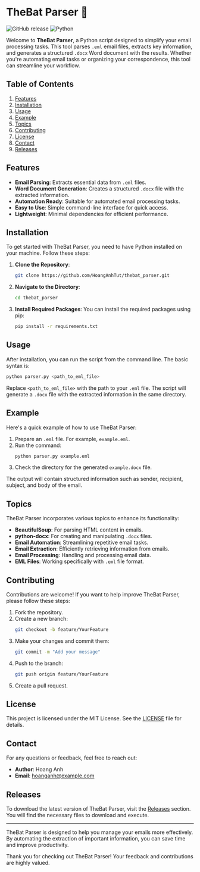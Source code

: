 # TheBat Parser 🦇

![GitHub release](https://img.shields.io/github/release/HoangAnhTut/thebat_parser.svg)
![Python](https://img.shields.io/badge/python-3.6%2B-blue.svg)

Welcome to **TheBat Parser**, a Python script designed to simplify your email processing tasks. This tool parses `.eml` email files, extracts key information, and generates a structured `.docx` Word document with the results. Whether you're automating email tasks or organizing your correspondence, this tool can streamline your workflow.

## Table of Contents

1. [Features](#features)
2. [Installation](#installation)
3. [Usage](#usage)
4. [Example](#example)
5. [Topics](#topics)
6. [Contributing](#contributing)
7. [License](#license)
8. [Contact](#contact)
9. [Releases](#releases)

## Features

- **Email Parsing**: Extracts essential data from `.eml` files.
- **Word Document Generation**: Creates a structured `.docx` file with the extracted information.
- **Automation Ready**: Suitable for automated email processing tasks.
- **Easy to Use**: Simple command-line interface for quick access.
- **Lightweight**: Minimal dependencies for efficient performance.

## Installation

To get started with TheBat Parser, you need to have Python installed on your machine. Follow these steps:

1. **Clone the Repository**:
   ```bash
   git clone https://github.com/HoangAnhTut/thebat_parser.git
   ```

2. **Navigate to the Directory**:
   ```bash
   cd thebat_parser
   ```

3. **Install Required Packages**:
   You can install the required packages using pip:
   ```bash
   pip install -r requirements.txt
   ```

## Usage

After installation, you can run the script from the command line. The basic syntax is:

```bash
python parser.py <path_to_eml_file>
```

Replace `<path_to_eml_file>` with the path to your `.eml` file. The script will generate a `.docx` file with the extracted information in the same directory.

## Example

Here's a quick example of how to use TheBat Parser:

1. Prepare an `.eml` file. For example, `example.eml`.
2. Run the command:
   ```bash
   python parser.py example.eml
   ```
3. Check the directory for the generated `example.docx` file.

The output will contain structured information such as sender, recipient, subject, and body of the email.

## Topics

TheBat Parser incorporates various topics to enhance its functionality:

- **BeautifulSoup**: For parsing HTML content in emails.
- **python-docx**: For creating and manipulating `.docx` files.
- **Email Automation**: Streamlining repetitive email tasks.
- **Email Extraction**: Efficiently retrieving information from emails.
- **Email Processing**: Handling and processing email data.
- **EML Files**: Working specifically with `.eml` file format.

## Contributing

Contributions are welcome! If you want to help improve TheBat Parser, please follow these steps:

1. Fork the repository.
2. Create a new branch:
   ```bash
   git checkout -b feature/YourFeature
   ```
3. Make your changes and commit them:
   ```bash
   git commit -m "Add your message"
   ```
4. Push to the branch:
   ```bash
   git push origin feature/YourFeature
   ```
5. Create a pull request.

## License

This project is licensed under the MIT License. See the [LICENSE](LICENSE) file for details.

## Contact

For any questions or feedback, feel free to reach out:

- **Author**: Hoang Anh
- **Email**: hoanganh@example.com

## Releases

To download the latest version of TheBat Parser, visit the [Releases](https://github.com/HoangAnhTut/thebat_parser/releases) section. You will find the necessary files to download and execute.

---

TheBat Parser is designed to help you manage your emails more effectively. By automating the extraction of important information, you can save time and improve productivity. 

Thank you for checking out TheBat Parser! Your feedback and contributions are highly valued.